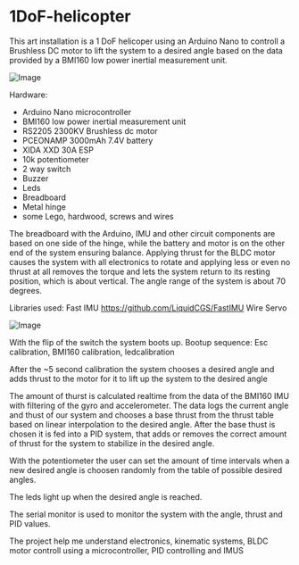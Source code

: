 # 1DoF-helicopter
This art installation is a 1 DoF helicoper using an Arduino Nano to controll a Brushless DC motor to lift the system to a desired angle based on the data provided by a BMI160 low power inertial measurement unit.

![Image](https://github.com/user-attachments/assets/5c7bec05-c591-4370-b35b-d1a1f6707b7e)

Hardware:
- Arduino Nano microcontroller
- BMI160 low power inertial measurement unit
- RS2205 2300KV Brushless dc motor
- PCEONAMP 3000mAh 7.4V battery
- XIDA XXD 30A ESP
- 10k potentiometer
- 2 way switch
- Buzzer
- Leds
- Breadboard
- Metal hinge
- some Lego, hardwood, screws and wires

The breadboard with the Arduino, IMU and other circuit components are based on one side of the hinge, while the battery and motor is on the other end of the system ensuring balance. Applying thrust for the BLDC motor causes the system with all electronics to rotate and applying less or even no thrust at all removes the torque and lets the system return to its resting position, which is about vertical. The angle range of the system is about 70 degrees.

Libraries used:
Fast IMU https://github.com/LiquidCGS/FastIMU 
Wire
Servo

![Image](https://github.com/user-attachments/assets/739eadff-0c4c-452a-8cca-ac990488ee5b)

With the flip of the switch the system boots up.
Bootup sequence: Esc calibration, BMI160 calibration, ledcalibration

After the ~5 second calibration the system chooses a desired angle and adds thrust to the motor for it to lift up the system to the desired angle

The amount of thurst is calculated realtime from the data of the BMI160 IMU with filtering of the gyro and accelerometer. The data logs the current angle and thust of our system and chooses a base thrust from the thrust table based on linear interpolation to the desired angle. After the base thust is chosen it is fed into a PID system, that adds or removes the correct amount of thrust for the system to stabilize in the desired angle.

With the potentiometer the user can set the amount of time intervals when a new desired angle is choosen randomly from the table of possible desired angles.

The leds light up when the desired angle is reached.

The serial monitor is used to monitor the system with the angle, thrust and PID values.

The project help me understand electronics, kinematic systems, BLDC motor controll using a microcontroller, PID controlling and IMUS






